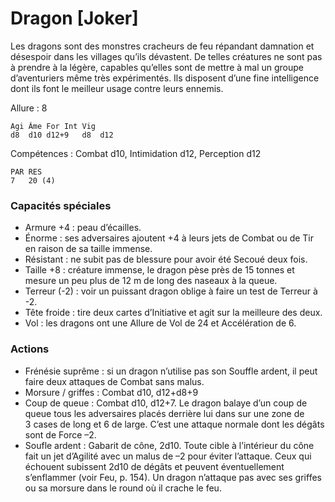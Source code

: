 # Dragon [Joker]
Les dragons sont des monstres cracheurs de feu répandant damnation et désespoir dans les villages qu’ils dévastent. De telles créatures ne sont pas à prendre à la légère, capables qu’elles sont de mettre à mal un groupe d’aventuriers même très expérimentés. Ils disposent d’une fine intelligence dont ils font le meilleur usage contre leurs ennemis.

Allure : 8
```
Agi	Âme	For	Int	Vig
d8	d10	d12+9	d8	d12
```
Compétences : Combat d10, Intimidation d12, Perception d12
```
PAR	RES
7	20 (4)
```
### Capacités spéciales
- Armure +4 : peau d’écailles.
- Énorme : ses adversaires ajoutent +4 à leurs jets de Combat ou de Tir en raison de sa taille immense.
- Résistant : ne subit pas de blessure pour avoir été Secoué deux fois.
- Taille +8 : créature immense, le dragon pèse près de 15 tonnes et mesure un peu plus de 12 m de long des naseaux à la queue.
- Terreur (-2) : voir un puissant dragon oblige à faire un test de Terreur à -2.
- Tête froide : tire deux cartes d’Initiative et agit sur la meilleure des deux.
- Vol : les dragons ont une Allure de Vol de 24 et Accélération de 6.

### Actions
- Frénésie suprême : si un dragon n’utilise pas son Souffle ardent, il peut faire deux attaques de Combat sans malus.
- Morsure / griffes : Combat d10, d12+d8+9
- Coup de queue : Combat d10, d12+7. Le dragon balaye d’un coup de queue tous les adversaires placés derrière lui dans sur une zone de 3 cases de long et 6 de large. C’est une attaque normale dont les dégâts sont de Force –2.
- Soufle ardent :	Gabarit de cône, 2d10. Toute cible à l’intérieur du cône fait un jet d’Agilité avec un malus de –2 pour éviter l’attaque. Ceux qui échouent subissent 2d10 de dégâts et peuvent éventuellement s’enflammer (voir Feu, p. 154). Un dragon n’attaque pas avec ses griffes ou sa morsure dans le round où il crache le feu.
